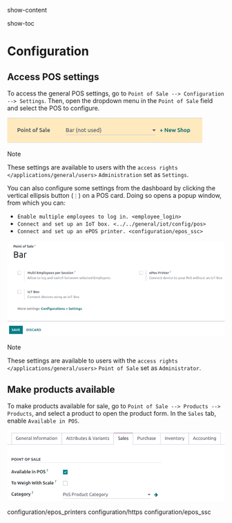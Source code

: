 show-content  

show-toc  

# Configuration

## Access POS settings

To access the general POS settings, go to
`Point of Sale --> Configuration -->
Settings`. Then, open the dropdown menu in the `Point of Sale` field and
select the POS to configure.

![Dropdown menu to select the POS in the app settings](configuration/select-pos-dropdown.png)

> [!NOTE]
> These settings are available to users with the
> `access rights </applications/general/users>` `Administration` set as
> `Settings`.

You can also configure some settings from the dashboard by clicking the
vertical ellipsis button (`⋮`) on a POS card. Doing so opens a popup
window, from which you can:

- `Enable multiple employees to log in. <employee_login>`
- `Connect and set up an IoT box. <../../general/iot/config/pos>`
- `Connect and set up an ePOS printer. <configuration/epos_ssc>`

![popup window to access quick settings in POS](configuration/toggle-settings.png)

> [!NOTE]
> These settings are available to users with the
> `access rights </applications/general/users>` `Point of Sale` set as
> `Administrator`.

## Make products available

To make products available for sale, go to
`Point of Sale --> Products --> Products`, and select a product to open
the product form. In the `Sales` tab, enable `Available in POS`.

![Making a product available in your POS.](configuration/pos-available.png)

<div class="toctree" titlesonly="">

configuration/epos_printers configuration/https configuration/epos_ssc

</div>

